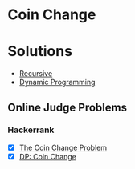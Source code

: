 # Coin Change

# Solutions

- [Recursive](./coin-change-recursive.py)
- [Dynamic Programming](./coin-change-dp.py)

## Online Judge Problems

### Hackerrank

- [x] [The Coin Change Problem](https://www.hackerrank.com/challenges/coin-change/problem)
- [x] [DP: Coin Change](https://www.hackerrank.com/challenges/ctci-coin-change/problem)
